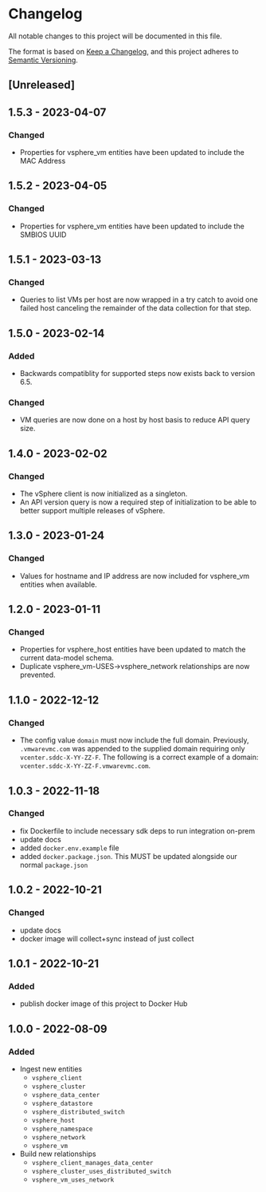 # Changelog

All notable changes to this project will be documented in this file.

The format is based on [Keep a Changelog](https://keepachangelog.com/en/1.0.0/),
and this project adheres to
[Semantic Versioning](https://semver.org/spec/v2.0.0.html).

## [Unreleased]

## 1.5.3 - 2023-04-07

### Changed

- Properties for vsphere_vm entities have been updated to include the MAC Address

## 1.5.2 - 2023-04-05

### Changed

- Properties for vsphere_vm entities have been updated to include the SMBIOS
  UUID

## 1.5.1 - 2023-03-13

### Changed

- Queries to list VMs per host are now wrapped in a try catch to avoid one
  failed host canceling the remainder of the data collection for that step.

## 1.5.0 - 2023-02-14

### Added

- Backwards compatiblity for supported steps now exists back to version 6.5.

### Changed

- VM queries are now done on a host by host basis to reduce API query size.

## 1.4.0 - 2023-02-02

### Changed

- The vSphere client is now initialized as a singleton.
- An API version query is now a required step of initialization to be able to
  better support multiple releases of vSphere.

## 1.3.0 - 2023-01-24

### Changed

- Values for hostname and IP address are now included for vsphere_vm entities
  when available.

## 1.2.0 - 2023-01-11

### Changed

- Properties for vsphere_host entities have been updated to match the current
  data-model schema.
- Duplicate vsphere_vm-USES->vsphere_network relationships are now prevented.

## 1.1.0 - 2022-12-12

### Changed

- The config value `domain` must now include the full domain. Previously,
  `.vmwarevmc.com` was appended to the supplied domain requiring only
  `vcenter.sddc-X-YY-ZZ-F`. The following is a correct example of a domain:
  `vcenter.sddc-X-YY-ZZ-F.vmwarevmc.com`.

## 1.0.3 - 2022-11-18

### Changed

- fix Dockerfile to include necessary sdk deps to run integration on-prem
- update docs
- added `docker.env.example` file
- added `docker.package.json`. This MUST be updated alongside our normal
  `package.json`

## 1.0.2 - 2022-10-21

### Changed

- update docs
- docker image will collect+sync instead of just collect

## 1.0.1 - 2022-10-21

### Added

- publish docker image of this project to Docker Hub

## 1.0.0 - 2022-08-09

### Added

- Ingest new entities
  - `vsphere_client`
  - `vsphere_cluster`
  - `vsphere_data_center`
  - `vsphere_datastore`
  - `vsphere_distributed_switch`
  - `vsphere_host`
  - `vsphere_namespace`
  - `vsphere_network`
  - `vsphere_vm`
- Build new relationships
  - `vsphere_client_manages_data_center`
  - `vsphere_cluster_uses_distributed_switch`
  - `vsphere_vm_uses_network`
